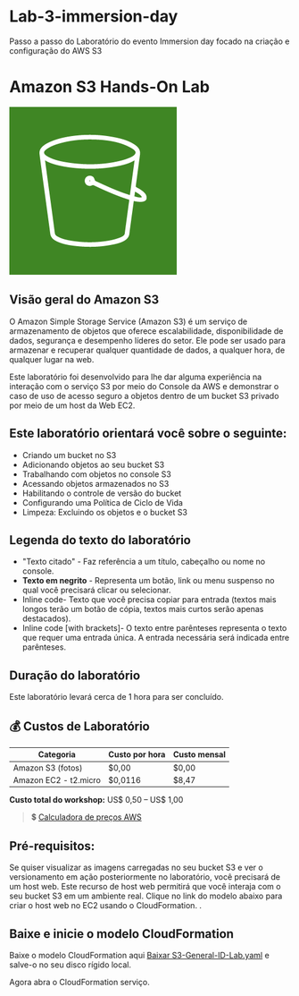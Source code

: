 # Lab-3-immersion-day
Passo a passo do Laboratório do evento Immersion day focado na criação e configuração do AWS S3

# Amazon S3 Hands-On Lab
<img src="assets/s3-icon.png">

## Visão geral do Amazon S3
O Amazon Simple Storage Service (Amazon S3) é um serviço de armazenamento de objetos que oferece escalabilidade, disponibilidade de dados, segurança e desempenho líderes do setor. Ele pode ser usado para armazenar e recuperar qualquer quantidade de dados, a qualquer hora, de qualquer lugar na web.

Este laboratório foi desenvolvido para lhe dar alguma experiência na interação com o serviço S3 por meio do Console da AWS e demonstrar o caso de uso de acesso seguro a objetos dentro de um bucket S3 privado por meio de um host da Web EC2.

## Este laboratório orientará você sobre o seguinte:
- Criando um bucket no S3
- Adicionando objetos ao seu bucket S3
- Trabalhando com objetos no console S3
- Acessando objetos armazenados no S3
- Habilitando o controle de versão do bucket
- Configurando uma Política de Ciclo de Vida
- Limpeza: Excluindo os objetos e o bucket S3

## Legenda do texto do laboratório
- "Texto citado" - Faz referência a um título, cabeçalho ou nome no console.
- **Texto em negrito** - Representa um botão, link ou menu suspenso no qual você precisará clicar ou selecionar.
- Inline code- Texto que você precisa copiar para entrada (textos mais longos terão um botão de cópia, textos mais curtos serão apenas destacados).
- Inline code [with brackets]- O texto entre parênteses representa o texto que requer uma entrada única. A entrada necessária será indicada entre parênteses.

## Duração do laboratório
Este laboratório levará cerca de 1 hora para ser concluído.

## 💰 Custos de Laboratório

| Categoria               | Custo por hora | Custo mensal |
|-------------------------|----------------|---------------|
| Amazon S3 (fotos)       | $0,00          | $0,00         |
| Amazon EC2 - t2.micro   | $0,0116        | $8,47         |

**Custo total do workshop:** US$ 0,50 – US$ 1,00
> 💲 [Calculadora de preços AWS](https://calculator.aws/#/)

## Pré-requisitos:
Se quiser visualizar as imagens carregadas no seu bucket S3 e ver o versionamento em ação posteriormente no laboratório, você precisará de um host web. Este recurso de host web permitirá que você interaja com o seu bucket S3 em um ambiente real. Clique no link do modelo abaixo para criar o host web no EC2 usando o CloudFormation. .

## Baixe e inicie o modelo CloudFormation

Baixe o modelo CloudFormation aqui [Baixar S3-General-ID-Lab.yaml](https://github.com/brunocco/Lab-3-immersion-day/raw/main/Yaml%20para%20baixar/S3-General-ID-Lab.Yaml) e salve-o no seu disco rígido local.

Agora abra o CloudFormation serviço.
